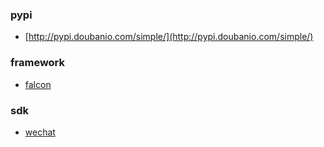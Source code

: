 ### pypi
* [http://pypi.doubanio.com/simple/](http://pypi.doubanio.com/simple/)

### framework
* [falcon](https://falconframework.org/)

### sdk
* [wechat](http://www.wechat-python-sdk.com/)
